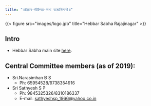 ```yaml
---
title: "॥हॆब्बार-श्रीवैष्णव-सभा राजाजिनगरे॥"
---
```


{{< figure src="images/logo.jpb" title="Hebbar Sabha Rajajinagar" >}}

## Intro
- Hebbar Sabha main site [here](http://www.hebbarsabha.org/). 

## Central Committee members (as of 2019):

- Sri.Narasimhan B S
  - Ph: 65954528/9738354916
- Sri Sathyesh S P
  - Ph: 9845325326/8310186337
  - E-mail: sathyeshsp_1966@yahoo.co.in
  